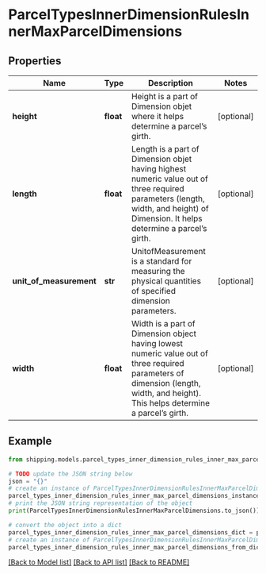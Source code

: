 # ParcelTypesInnerDimensionRulesInnerMaxParcelDimensions


## Properties

Name | Type | Description | Notes
------------ | ------------- | ------------- | -------------
**height** | **float** | Height is a part of Dimension objet where it helps determine a parcel’s girth. | [optional] 
**length** | **float** | Length is a part of Dimension objet having highest numeric value out of three required parameters (length, width, and height) of Dimension. It helps determine a parcel’s girth. | [optional] 
**unit_of_measurement** | **str** | UnitofMeasurement is a standard for measuring the physical quantities of specified dimension parameters. | [optional] 
**width** | **float** | Width is a part of Dimension object having lowest numeric value out of three required parameters of dimension (length, width, and height). This helps determine a parcel’s girth. | [optional] 

## Example

```python
from shipping.models.parcel_types_inner_dimension_rules_inner_max_parcel_dimensions import ParcelTypesInnerDimensionRulesInnerMaxParcelDimensions

# TODO update the JSON string below
json = "{}"
# create an instance of ParcelTypesInnerDimensionRulesInnerMaxParcelDimensions from a JSON string
parcel_types_inner_dimension_rules_inner_max_parcel_dimensions_instance = ParcelTypesInnerDimensionRulesInnerMaxParcelDimensions.from_json(json)
# print the JSON string representation of the object
print(ParcelTypesInnerDimensionRulesInnerMaxParcelDimensions.to_json())

# convert the object into a dict
parcel_types_inner_dimension_rules_inner_max_parcel_dimensions_dict = parcel_types_inner_dimension_rules_inner_max_parcel_dimensions_instance.to_dict()
# create an instance of ParcelTypesInnerDimensionRulesInnerMaxParcelDimensions from a dict
parcel_types_inner_dimension_rules_inner_max_parcel_dimensions_from_dict = ParcelTypesInnerDimensionRulesInnerMaxParcelDimensions.from_dict(parcel_types_inner_dimension_rules_inner_max_parcel_dimensions_dict)
```
[[Back to Model list]](../README.md#documentation-for-models) [[Back to API list]](../README.md#documentation-for-api-endpoints) [[Back to README]](../README.md)



